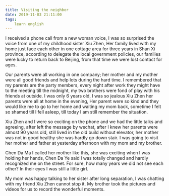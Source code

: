 ```yaml
---
title: Visiting the neighbor
date: 2019-11-03 21:11:00
tags:
    learn english
---
```

I received a phone call from a new woman voice,
I was so surprised the voice from one of my childhood sister Xiu Zhen, Her
family lived with my home just face each other in one cottage area for three
years in Shan Xi province, according to delegate the local government policies,
our families were lucky to return back to Beijing, from that time we were lost
contact for ages.

Our parents were all working in one company;
her mother and my mother were all good friends and help lots during the hard
time. I remembered that my parents are the party members, every night after
work they might have to the meeting till the midnight, my two brothers were
fond of play with his friends at outside. I was only 6 years old, I was so
jealous Xiu Zhen her parents were all at home in the evening, Her parent were
so kind and they would like me to go to her home and waiting my mom back, sometime
I felt so shamed till I fell asleep, till today I am still remember the
situation.

Xiu Zhen and I were so exciting on the phone and
we had the little talks and agreeing, after left the message by wechat, after I
knew her parents were almost 90 years old, still lived in the old build without
elevator, her mother was not in good healthy she was hardly go down stair. I
was going to visit her mother and father at yesterday afternoon with my mom and
my brother.

Chen Da Ma I called her mother like this, she
was exciting when I was holding her hands, Chen Da Ye said I was totally
changed and hardly recognized me on the street. For sure, how many years we did
not see each other? In their eyes I was still a little girl.

My mom was happy talking to her sister after long
separation, I was chatting with my friend Xiu Zhen cannot stop it. My brother
took the pictures and videos for us to record the wonderful moments.

 